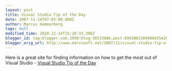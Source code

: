 ```yaml
---
layout: post
title: Visual Studio Tip of the Day
date: 2007-11-14T07:03:00.000Z
author: Marcus Hammarberg
tags: null
modified_time: 2010-12-14T15:20:33.386Z
blogger_id: tag:blogger.com,1999:blog-36533086.post-6943062304900435420
blogger_orig_url: http://www.marcusoft.net/2007/11/visual-studio-tip-of-day.html
---
```



Here
is a great site for finding information on how to get the most out of
Visual Studio - [Visual Studio Tip of the
Day](http://blogs.msdn.com/saraford/archive/tags/Visual+Studio+2008+Tip+of+the+Day/default.aspx)
